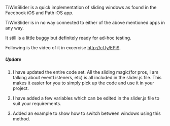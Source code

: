 TiWinSlider is a quick implementation of sliding windows as found in the Facebook iOS and Path iOS app. 

TiWinSlider is in no way connected to either of the above mentioned apps in any way.

It still is a little buggy but definitely ready for ad-hoc testing.

Following is the video of it in excercise <http://cl.ly/EPiS>.

##### Update
1. I have updated the entire code set. All the sliding magic(for pros, I am talking about eventListeners, etc) is all included in the slider.js file. This makes it easier for you to simply pick up the code and use it in your project. 

2. I have added a few variables which can be edited in the slider.js file to suit your requirements.

3. Added an example to show how to switch between windows using this method.